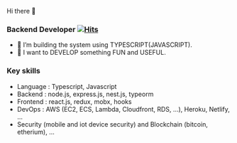 Hi there 👋


### Backend Developer [![Hits](https://hits.seeyoufarm.com/api/count/incr/badge.svg?url=https%3A%2F%2Fgithub.com%2Ftkhwang)](https://hits.seeyoufarm.com)



-   🔭 I’m building the system using TYPESCRIPT(JAVASCRIPT).
-   🌱 I want to DEVELOP something FUN and USEFUL.

### Key skills

-   Language : Typescript, Javascript
-   Backend : node.js, express.js, nest.js, typeorm
-   Frontend : react.js, redux, mobx, hooks
-   DevOps : AWS (EC2, ECS, Lambda, Cloudfront, RDS, ...), Heroku, Netlify, ...
-   Security (mobile and iot device security) and Blockchain (bitcoin, etherium), ...
